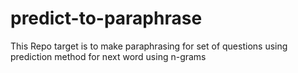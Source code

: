 # predict-to-paraphrase
This Repo target is to make paraphrasing for set of questions using prediction method for next word using n-grams
